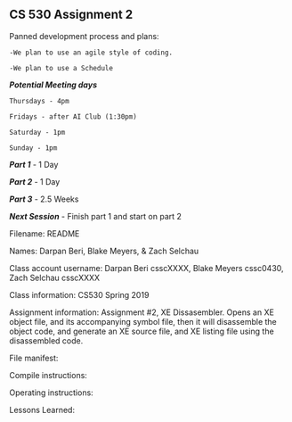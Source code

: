 ## CS 530 Assignment 2

Panned development process and plans:

    -We plan to use an agile style of coding.

    -We plan to use a Schedule

***Potential Meeting days***

    Thursdays - 4pm

    Fridays - after AI Club (1:30pm)

    Saturday - 1pm

    Sunday - 1pm

***Part 1*** - 1 Day

***Part 2*** - 1 Day

***Part 3*** - 2.5 Weeks

***Next Session*** - Finish part 1 and start on part 2

Filename: README

Names: Darpan Beri, Blake Meyers, & Zach Selchau

Class account username: Darpan Beri csscXXXX, Blake Meyers cssc0430,  Zach Selchau csscXXXX

Class information: CS530 Spring 2019

Assignment information: Assignment #2, XE Dissasembler. Opens an XE object file, and its accompanying symbol file, then it will disassemble the object code, and generate an XE source file,  and XE listing file using the disassembled code.



File manifest: 

Compile instructions: 

Operating instructions: 


Lessons Learned: